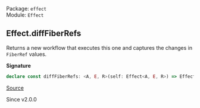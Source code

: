 Package: `effect`<br />
Module: `Effect`<br />

## Effect.diffFiberRefs

Returns a new workflow that executes this one and captures the changes in
`FiberRef` values.

**Signature**

```ts
declare const diffFiberRefs: <A, E, R>(self: Effect<A, E, R>) => Effect<[FiberRefsPatch.FiberRefsPatch, A], E, R>
```

[Source](https://github.com/Effect-TS/effect/tree/main/packages/effect/src/Effect.ts#L6191)

Since v2.0.0